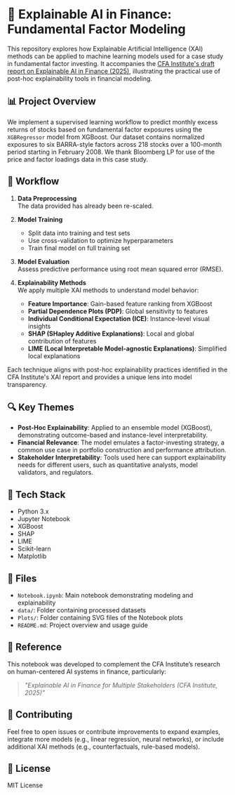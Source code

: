 # 🧠 Explainable AI in Finance: Fundamental Factor Modeling

This repository explores how Explainable Artificial Intelligence (XAI) methods can be applied to machine learning models used for a case study in fundamental factor investing. It accompanies the [CFA Institute's draft report on Explainable AI in Finance (2025)](link-to-report-if-applicable), illustrating the practical use of post-hoc explainability tools in financial modeling.

## 📊 Project Overview

We implement a supervised learning workflow to predict monthly excess returns of stocks based on fundamental factor exposures using the `XGBRegressor` model from XGBoost. Our dataset contains normalized exposures to six BARRA-style factors across 218 stocks over a 100-month period starting in February 2008. We thank Bloomberg LP for use of the price and factor loadings data in this case study.

## 🧪 Workflow

1. **Data Preprocessing**  
   The data provided has already been re-scaled.

2. **Model Training**  
   - Split data into training and test sets  
   - Use cross-validation to optimize hyperparameters  
   - Train final model on full training set  

3. **Model Evaluation**  
   Assess predictive performance using root mean squared error (RMSE).

4. **Explainability Methods**  
   We apply multiple XAI methods to understand model behavior:
   - **Feature Importance**: Gain-based feature ranking from XGBoost
   - **Partial Dependence Plots (PDP)**: Global sensitivity to features
   - **Individual Conditional Expectation (ICE)**: Instance-level visual insights
   - **SHAP (SHapley Additive Explanations)**: Local and global contribution of features
   - **LIME (Local Interpretable Model-agnostic Explanations)**: Simplified local explanations

Each technique aligns with post-hoc explainability practices identified in the CFA Institute's XAI report and provides a unique lens into model transparency.

## 🔍 Key Themes

- **Post-Hoc Explainability**: Applied to an ensemble model (XGBoost), demonstrating outcome-based and instance-level interpretability.
- **Financial Relevance**: The model emulates a factor-investing strategy, a common use case in portfolio construction and performance attribution.
- **Stakeholder Interpretability**: Tools used here can support explainability needs for different users, such as quantitative analysts, model validators, and regulators.

## 🧰 Tech Stack

- Python 3.x  
- Jupyter Notebook  
- XGBoost  
- SHAP  
- LIME  
- Scikit-learn  
- Matplotlib

## 📁 Files

- `Notebook.ipynb`: Main notebook demonstrating modeling and explainability
- `data/`: Folder containing processed datasets
- `Plots/`: Folder containing SVG files of the Notebook plots
- `README.md`: Project overview and usage guide

## 📘 Reference

This notebook was developed to complement the CFA Institute’s research on human-centered AI systems in finance, particularly:

> *"Explainable AI in Finance for Multiple Stakeholders (CFA Institute, 2025)"*

## 🤝 Contributing

Feel free to open issues or contribute improvements to expand examples, integrate more models (e.g., linear regression, neural networks), or include additional XAI methods (e.g., counterfactuals, rule-based models).

## 📜 License

MIT License

